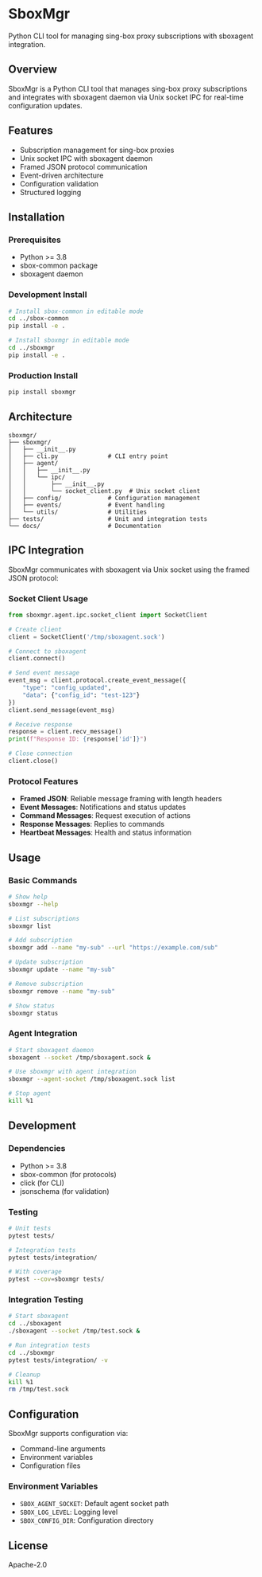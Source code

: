 # SboxMgr

Python CLI tool for managing sing-box proxy subscriptions with sboxagent integration.

## Overview

SboxMgr is a Python CLI tool that manages sing-box proxy subscriptions and integrates with sboxagent daemon via Unix socket IPC for real-time configuration updates.

## Features

- Subscription management for sing-box proxies
- Unix socket IPC with sboxagent daemon
- Framed JSON protocol communication
- Event-driven architecture
- Configuration validation
- Structured logging

## Installation

### Prerequisites
- Python >= 3.8
- sbox-common package
- sboxagent daemon

### Development Install
```bash
# Install sbox-common in editable mode
cd ../sbox-common
pip install -e .

# Install sboxmgr in editable mode
cd ../sboxmgr
pip install -e .
```

### Production Install
```bash
pip install sboxmgr
```

## Architecture

```
sboxmgr/
├── sboxmgr/
│   ├── __init__.py
│   ├── cli.py              # CLI entry point
│   ├── agent/
│   │   ├── __init__.py
│   │   └── ipc/
│   │       ├── __init__.py
│   │       └── socket_client.py  # Unix socket client
│   ├── config/             # Configuration management
│   ├── events/             # Event handling
│   └── utils/              # Utilities
├── tests/                  # Unit and integration tests
└── docs/                   # Documentation
```

## IPC Integration

SboxMgr communicates with sboxagent via Unix socket using the framed JSON protocol:

### Socket Client Usage

```python
from sboxmgr.agent.ipc.socket_client import SocketClient

# Create client
client = SocketClient('/tmp/sboxagent.sock')

# Connect to sboxagent
client.connect()

# Send event message
event_msg = client.protocol.create_event_message({
    "type": "config_updated",
    "data": {"config_id": "test-123"}
})
client.send_message(event_msg)

# Receive response
response = client.recv_message()
print(f"Response ID: {response['id']}")

# Close connection
client.close()
```

### Protocol Features

- **Framed JSON**: Reliable message framing with length headers
- **Event Messages**: Notifications and status updates
- **Command Messages**: Request execution of actions
- **Response Messages**: Replies to commands
- **Heartbeat Messages**: Health and status information

## Usage

### Basic Commands

```bash
# Show help
sboxmgr --help

# List subscriptions
sboxmgr list

# Add subscription
sboxmgr add --name "my-sub" --url "https://example.com/sub"

# Update subscription
sboxmgr update --name "my-sub"

# Remove subscription
sboxmgr remove --name "my-sub"

# Show status
sboxmgr status
```

### Agent Integration

```bash
# Start sboxagent daemon
sboxagent --socket /tmp/sboxagent.sock &

# Use sboxmgr with agent integration
sboxmgr --agent-socket /tmp/sboxagent.sock list

# Stop agent
kill %1
```

## Development

### Dependencies
- Python >= 3.8
- sbox-common (for protocols)
- click (for CLI)
- jsonschema (for validation)

### Testing
```bash
# Unit tests
pytest tests/

# Integration tests
pytest tests/integration/

# With coverage
pytest --cov=sboxmgr tests/
```

### Integration Testing
```bash
# Start sboxagent
cd ../sboxagent
./sboxagent --socket /tmp/test.sock &

# Run integration tests
cd ../sboxmgr
pytest tests/integration/ -v

# Cleanup
kill %1
rm /tmp/test.sock
```

## Configuration

SboxMgr supports configuration via:

- Command-line arguments
- Environment variables
- Configuration files

### Environment Variables

- `SBOX_AGENT_SOCKET`: Default agent socket path
- `SBOX_LOG_LEVEL`: Logging level
- `SBOX_CONFIG_DIR`: Configuration directory

## License

Apache-2.0 